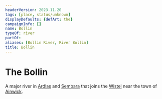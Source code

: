 ```yaml
---
headerVersion: 2023.11.20
tags: [place, status/unknown]
displayDefaults: {defArt: the}
campaignInfo: []
name: Bollin
typeOf: river
partOf:
aliases: [Bollin River, River Bollin]
title: Bollin
---
```

# The Bollin

A major river in [Ardlas](<../../zimkovia/ardlas.md>) and [Sembara](<../../sembara/sembara.md>) that joins the [Wistel](<./wistel.md>) near the town of [Ainwick](<../../sembara/barony-of-ainwick/ainwick.md>).